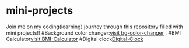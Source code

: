# mini-projects
Join me on  my coding(learning) journey through this repository filled with mini projects!!
#Background color changer:[visit bg-color-changer](http://127.0.0.1:5500/01-basics-DOM/project-one/one.html) ,
#BMI Calculator[visit BMI-Calculator](http://127.0.0.1:5500/2nd-projects/two.html)
#Digital clock[Digital-Clock](http://127.0.0.1:5500/project-three/three.html)
